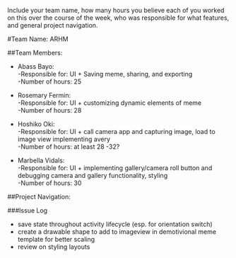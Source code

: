 Include your team name, how many hours you believe each of
you worked on this over the course of the week, who was responsible for what features, 
and general project navigation.

#Team Name: ARHM

##Team Members:

* Abass Bayo:  
  -Responsible for: UI + Saving meme, sharing, and exporting  
  -Number of hours: 25

* Rosemary Fermin:  
  -Responsible for: UI + customizing dynamic elements of meme   
  -Number of hours: 28 

* Hoshiko Oki:  
  -Responsible for: UI + call camera app and capturing image, load to image view implementing avery   
  -Number of hours: at least 28 -32?

* Marbella Vidals:    
  -Responsible for: UI + implementing gallery/camera roll button and debugging camera and gallery functionality, styling   
  -Number of hours: 30

##Project Navigation: 

###Issue Log

- save state throughout activity lifecycle (esp. for orientation switch)
- create a drawable shape to add to imageview in demotivional meme template for better scaling
- review on styling layouts 

